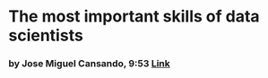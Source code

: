 # The most important skills of data scientists
### by Jose Miguel Cansando, 9:53 [Link](https://www.youtube.com/watch?v=qrhRfPY4F4w "The most important skills of data scientists")


